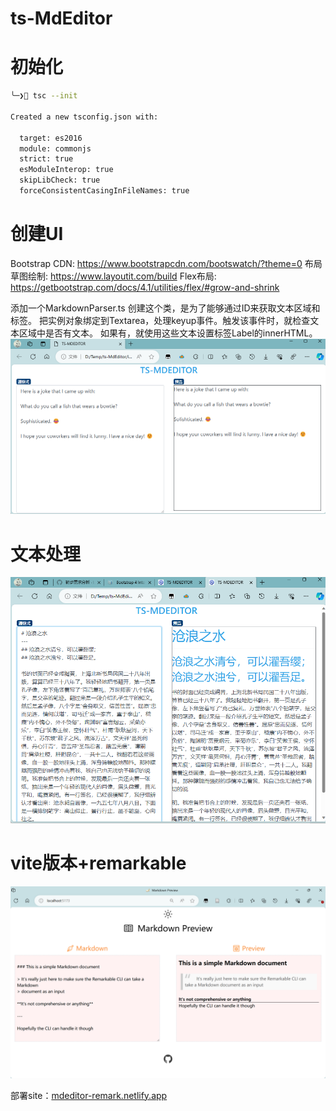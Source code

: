 # ts-MdEditor
# 初始化
```bash
╰─❯ tsc --init

Created a new tsconfig.json with:
                                                                                                                     TS
  target: es2016
  module: commonjs
  strict: true
  esModuleInterop: true
  skipLibCheck: true
  forceConsistentCasingInFileNames: true
```

# 创建UI
Bootstrap CDN: https://www.bootstrapcdn.com/bootswatch/?theme=0
布局草图绘制: https://www.layoutit.com/build
Flex布局: https://getbootstrap.com/docs/4.1/utilities/flex/#grow-and-shrink

添加一个MarkdownParser.ts
创建这个类，是为了能够通过ID来获取文本区域和标签。
把实例对象绑定到Textarea，处理keyup事件。触发该事件时，就检查文本区域中是否有文本。
如果有，就使用这些文本设置标签Label的innerHTML。
![当前界面](assets/ui-init.png)

# 文本处理
![当前界面](assets/ui-rule.png)

# vite版本+remarkable
![vite版本](assets/vite-init.png)

部署site：[mdeditor-remark.netlify.app](https://mdeditor-remark.netlify.app/)
